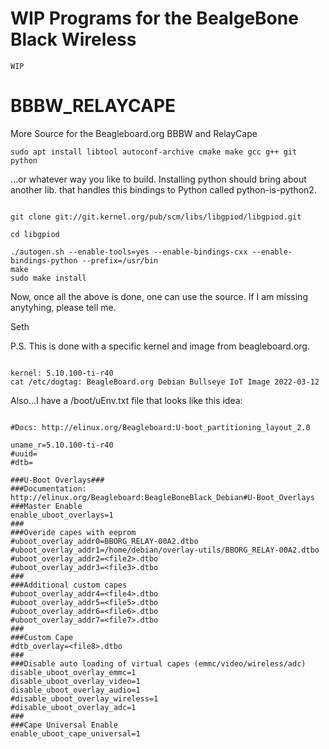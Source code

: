 # WIP Programs for the BealgeBone Black Wireless

` WIP `

# BBBW_RELAYCAPE
More Source for the Beagleboard.org BBBW and RelayCape

` sudo apt install libtool autoconf-archive cmake make gcc g++ git python `

...or whatever way you like to build. Installing python should bring about another lib. that handles this bindings to Python called python-is-python2.

```

git clone git://git.kernel.org/pub/scm/libs/libgpiod/libgpiod.git

cd libgpiod

./autogen.sh --enable-tools=yes --enable-bindings-cxx --enable-bindings-python --prefix=/usr/bin
make 
sudo make install

```

Now, once all the above is done, one can use the source. If I am missing anytyhing, please tell me.

Seth

P.S. This is done with a specific kernel and image from beagleboard.org.

```

kernel: 5.10.100-ti-r40
cat /etc/dogtag: BeagleBoard.org Debian Bullseye IoT Image 2022-03-12

```

Also...I have a /boot/uEnv.txt file that looks like this idea:

```

#Docs: http://elinux.org/Beagleboard:U-boot_partitioning_layout_2.0

uname_r=5.10.100-ti-r40
#uuid=
#dtb=

###U-Boot Overlays###
###Documentation: http://elinux.org/Beagleboard:BeagleBoneBlack_Debian#U-Boot_Overlays
###Master Enable
enable_uboot_overlays=1
###
###Overide capes with eeprom
#uboot_overlay_addr0=BBORG_RELAY-00A2.dtbo
#uboot_overlay_addr1=/home/debian/overlay-utils/BBORG_RELAY-00A2.dtbo
#uboot_overlay_addr2=<file2>.dtbo
#uboot_overlay_addr3=<file3>.dtbo
###
###Additional custom capes
#uboot_overlay_addr4=<file4>.dtbo
#uboot_overlay_addr5=<file5>.dtbo
#uboot_overlay_addr6=<file6>.dtbo
#uboot_overlay_addr7=<file7>.dtbo
###
###Custom Cape
#dtb_overlay=<file8>.dtbo
###
###Disable auto loading of virtual capes (emmc/video/wireless/adc)
disable_uboot_overlay_emmc=1
disable_uboot_overlay_video=1
disable_uboot_overlay_audio=1
#disable_uboot_overlay_wireless=1
#disable_uboot_overlay_adc=1
###
###Cape Universal Enable
enable_uboot_cape_universal=1

```
